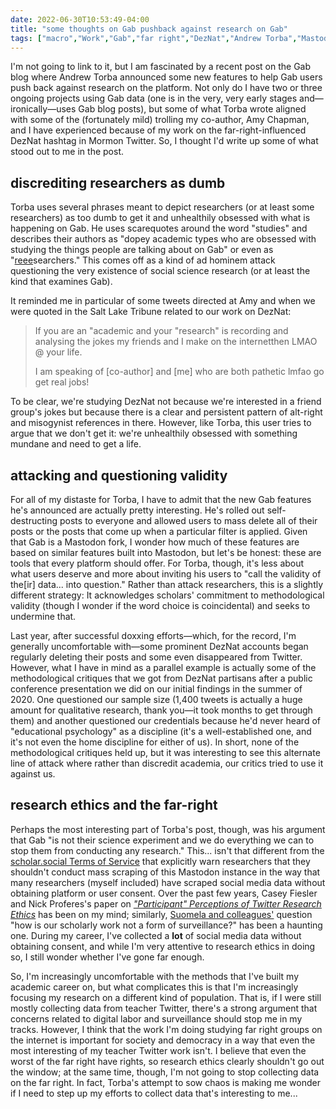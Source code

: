 ```yaml
---
date: 2022-06-30T10:53:49-04:00
title: "some thoughts on Gab pushback against research on Gab"
tags: ["macro","Work","Gab","far right","DezNat","Andrew Torba","Mastodon","doxxing","qualitative research","research ethics","surveillance","digital labor"]
---
```

I'm not going to link to it, but I am fascinated by a recent post on the Gab blog where Andrew Torba announced some new features to help Gab users push back against research on the platform. Not only do I have two or three ongoing projects using Gab data (one is in the very, very early stages and—ironically—uses Gab blog posts), but some of what Torba wrote aligned with some of the (fortunately mild) trolling my co-author, Amy Chapman, and I have experienced because of my work on the far-right-influenced DezNat hashtag in Mormon Twitter. So, I thought I'd write up some of what stood out to me in the post.

## discrediting researchers as dumb

Torba uses several phrases meant to depict researchers (or at least some researchers) as too dumb to get it and unhealthily obsessed with what is happening on Gab. He uses scarequotes around the word "studies" and describes their authors as "dopey academic types who are obsessed with studying the things people are talking about on Gab" or even as "[reee](https://knowyourmeme.com/memes/reeeeeee)searchers." This comes off as a kind of ad hominem attack questioning the very existence of social science research (or at least the kind that examines Gab). 

It reminded me in particular of some tweets directed at Amy and when we were quoted in the Salt Lake Tribune related to our work on DezNat: 

> If you are an "academic and your "research" is recording and analysing the jokes my friends and I make on the internetthen LMAO @ your life. 
> 
> I am speaking of [co-author] and [me] who are both pathetic lmfao go get real jobs!

To be clear, we're studying DezNat not because we're interested in a friend group's jokes but because there is a clear and persistent pattern of alt-right and misogynist references in there. However, like Torba, this user tries to argue that we don't get it: we're unhealthily obsessed with something mundane and need to get a life. 

## attacking and questioning validity

For all of my distaste for Torba, I have to admit that the new Gab features he's announced are actually pretty interesting. He's rolled out self-destructing posts to everyone and allowed users to mass delete all of their posts or the posts that come up when a particular filter is applied. Given that Gab is a Mastodon fork, I wonder how much of these features are based on similar features built into Mastodon, but let's be honest: these are tools that every platform should offer. For Torba, though, it's less about what users deserve and more about inviting his users to "call the validity of the[ir] data... into question." Rather than attack researchers, this is a slightly different strategy: It acknowledges scholars' commitment to methodological validity (though I wonder if the word choice is coincidental) and seeks to undermine that.

Last year, after successful doxxing efforts—which, for the record, I'm generally uncomfortable with—some prominent DezNat accounts began regularly deleting their posts and some even disappeared from Twitter. However, what I have in mind as a parallel example is actually some of the methodological critiques that we got from DezNat partisans after a public conference presentation we did on our initial findings in the summer of 2020. One questioned our sample size (1,400 tweets is actually a huge amount for qualitative research, thank you—it took months to get through them) and another questioned our credentials because he'd never heard of "educational psychology" as a discipline (it's a well-established one, and it's not even the home discipline for either of us). In short, none of the methodological critiques held up, but it was interesting to see this alternate line of attack where rather than discredit academia, our critics tried to use it against us.

## research ethics and the far-right

Perhaps the most interesting part of Torba's post, though, was his argument that Gab "is not their science experiment and we do everything we can to stop them from conducting any research." This... isn't that different from the [scholar.social Terms of Service](https://scholar.social/terms) that explicitly warn researchers that they shouldn't conduct mass scraping of this Mastodon instance in the way that many researchers (myself included) have scraped social media data without obtaining platform or user consent. Over the past few years, Casey Fiesler and Nick Proferes's paper on *["Participant" Perceptions of Twitter Research Ethics](https://doi.org/10.1177%2F2056305118763366)* has been on my mind; similarly, [Suomela and colleagues'](https://doi.org/10.16995/dscn.302) question "how is our scholarly work not a form of surveillance?" has been a haunting one. During my career, I've collected a **lot** of social media data without obtaining consent, and while I'm very attentive to research ethics in doing so, I still wonder whether I've gone far enough.

So, I'm increasingly uncomfortable with the methods that I've built my academic career on, but what complicates this is that I'm increasingly focusing my research on a different kind of population. That is, if I were still mostly collecting data from teacher Twitter, there's a strong argument that concerns related to digital labor and surveillance should stop me in my tracks. However, I think that the work I'm doing studying far right groups on the internet is important for society and democracy in a way that even the most interesting of my teacher Twitter work isn't. I believe that even the worst of the far right have rights, so research ethics clearly shouldn't go out the window; at the same time, though, I'm not going to stop collecting data on the far right. In fact, Torba's attempt to sow chaos is making me wonder if I need to step up my efforts to collect data that's interesting to me...